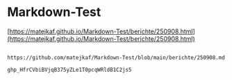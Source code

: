 # Markdown-Test

[https://matejkaf.github.io/Markdown-Test/berichte/250908.html](https://matejkaf.github.io/Markdown-Test/berichte/250908.html)

```

https://github.com/matejkaf/Markdown-Test/blob/main/berichte/250908.md
```

```
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
```


